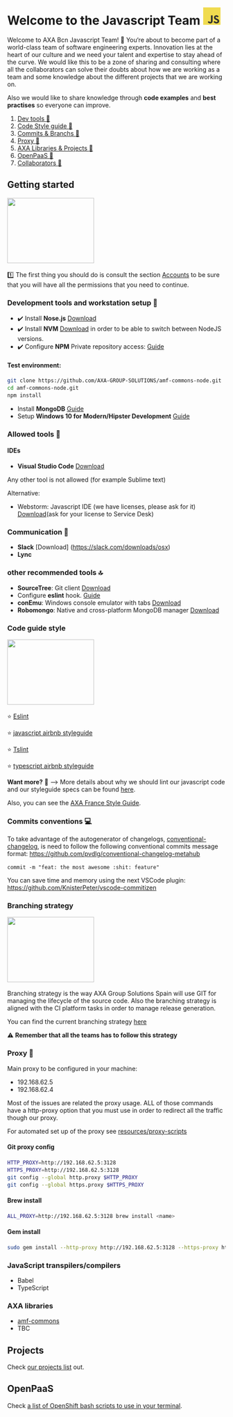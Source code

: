 

# Welcome to the Javascript Team <img width="40" height="40" src="https://github.com/toti1911/test/blob/master/js.png">

Welcome to AXA Bcn Javascript Team! :raised_hands: You‘re about to become part of a world-class team of software engineering experts.
Innovation lies at the heart of our culture and we need your talent and expertise to stay ahead of the curve.
We would like this to be a zone of sharing and consulting where all the collaborators can solve their doubts about
how we are working as a team and some knowledge about the different projects that we are working on.

Also we would like to share knowledge through **code examples** and **best practises** so everyone can improve.

1. [ Dev tools :wrench: ](#desc)
2. [ Code Style guide :pencil:](#style)
3. [ Commits & Branchs :eyes:](#commits)
4. [ Proxy :gun:](#proxy)
5. [ AXA Libraries & Projects :notebook:](#projects)
6. [ OpenPaaS :rocket:](#openpaas)
7. [ Collaborators :muscle: ](#collaborators)

<a name="desc"></a>
## Getting started
<img src="https://media.giphy.com/media/oS8pRFxbD0d44/giphy.gif" width="200" height="150" />

:one: The first thing you should do is consult the section [Accounts](./docs/accounts.md) to be sure that you will have all the permissions that you need to continue.

### Development tools and workstation setup :wrench:

- :heavy_check_mark: Install **Nose.js** [Download](https://nodejs.org/en/download/)
- :heavy_check_mark: Install **NVM** [Download](https://github.com/creationix/nvm) in order to be able to switch between NodeJS versions.
- :heavy_check_mark: Configure **NPM** Private repository access: [Guide](https://axagroupsolutions.atlassian.net/wiki/display/AGSD/Using+Artifactory+as+NPM+private+registry)

#### Test environment:

```bash
git clone https://github.com/AXA-GROUP-SOLUTIONS/amf-commons-node.git
cd amf-commons-node.git
npm install
```

+ Install **MongoDB** [Guide](https://docs.mongodb.com/v3.2/administration/install-community/)
+ Setup **Windows 10 for Modern/Hipster Development** [Guide](https://github.com/felixrieseberg/windows-development-environment)

### Allowed tools :hammer:

#### IDEs
+ **Visual Studio Code** [Download](https://code.visualstudio.com/)

Any other tool is not allowed (for example Sublime text)

Alternative:
+ Webstorm: Javascript IDE (we have licenses, please ask for it) [Download](https://www.jetbrains.com/webstorm/download/)(ask for your license to Service Desk)


### Communication :speech_balloon:

+ **Slack** [Download] (https://slack.com/downloads/osx)
+ **Lync**

### other recommended tools :top:

+ **SourceTree**: Git client [Download](https://www.sourcetreeapp.com/)
+ Configure **eslint** hook. [Guide](https://axagroupsolutions.atlassian.net/wiki/display/AGSD/HOW+TO+Configure+ESLint+in+GIT+hook)
+ **conEmu**:  Windows console emulator with tabs [Download](https://sourceforge.net/projects/conemu/)
+ **Robomongo**: Native and cross-platform MongoDB manager [Download](https://robomongo.org/download)

<a name="style"></a>
### Code guide style

<img src="https://media.giphy.com/media/3o7qE1YN7aBOFPRw8E/giphy.gif" width="200" height="150" />

:star: [Eslint](http://eslint.org/)

:star: [javascript airbnb styleguide](https://github.com/airbnb/javascript)

:star: [Tslint](https://palantir.github.io/tslint/)

:star: [typescript airbnb styleguide](https://www.npmjs.com/package/tslint-config-airbnb)

**Want more?** :blue_book: --> More details about why we should lint our javascript code and our styleguide specs can be found [here](./docs/style.md).

Also, you can see the [AXA France Style Guide](https://github.axa.com/axa-france/af-dev-guidelines).

<a name="commits"></a>
### Commits conventions :computer:

To take advantage of the autogenerator of changelogs, [conventional-changelog](https://github.com/conventional-changelog/conventional-changelog), is need to follow the following conventional commits message format: https://github.com/pvdlg/conventional-changelog-metahub

```
commit -m "feat: the most awesome :shit: feature"
```

You can save time and memory using the next VSCode plugin: https://github.com/KnisterPeter/vscode-commitizen

### Branching strategy 

<img src="https://media.giphy.com/media/cFkiFMDg3iFoI/giphy.gif" width="200" height="150" />

Branching strategy is the way AXA Group Solutions Spain will use GIT for managing the lifecycle of the source code.
Also the branching strategy is aligned with the CI platform tasks in order to manage release generation.

You can find the current branching strategy [here](https://axagroupsolutions.atlassian.net/wiki/display/AGSD/Branching+strategy+and+CI)

:warning: **Remember that all the teams has to follow this strategy**

<a name="proxy"></a>
### Proxy :gun:

Main proxy to be configured in your machine:

+ 192.168.62.5
+ 192.168.62.4


Most of the issues are related the proxy usage. ALL of those commands have a http-proxy option that you must use
in order to redirect all the traffic though our proxy.

For automated set up of the proxy see [resources/proxy-scripts](./resources/proxy-scripts)

#### Git proxy config

```bash
HTTP_PROXY=http://192.168.62.5:3128
HTTPS_PROXY=http://192.168.62.5:3128
git config --global http.proxy $HTTP_PROXY
git config --global https.proxy $HTTPS_PROXY
```

#### Brew install

```bash
ALL_PROXY=http://192.168.62.5:3128 brew install <name>
```

#### Gem install

```bash
sudo gem install --http-proxy http://192.168.62.5:3128 --https-proxy https://192.168.62.5:3128 <gema>
```
### JavaScript transpilers/compilers

+ Babel
+ TypeScript

<a name="desc"></a>
### AXA libraries

+ [amf-commons](https://github.com/AXA-GROUP-SOLUTIONS/amf-commons-node)
+ TBC

## Projects

Check [our projects list](./docs/projects.md) out.

<a name="openpaas"></a>
## OpenPaaS

Check [a list of OpenShift bash scripts to use in your terminal](./scripts/openshift).

